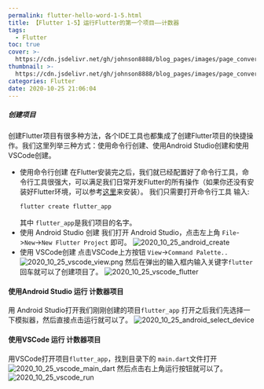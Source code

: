 ```yaml
---
permalink: flutter-hello-word-1-5.html
title: 【Flutter 1-5】运行Flutter的第一个项目——计数器
tags:
  - Flutter
toc: true
cover: >-
  https://cdn.jsdelivr.net/gh/johnson8888/blog_pages/images/page_conver_flutter_blue.jpeg
thumbnail: >-
  https://cdn.jsdelivr.net/gh/johnson8888/blog_pages/images/page_conver_flutter_blue.jpeg
categories: Flutter
date: 2020-10-25 21:06:04
---
```




##### **创建项目**
创建Flutter项目有很多种方法，各个IDE工具也都集成了创建Flutter项目的快捷操作。我们这里列举三种方式：使用命令行创建、使用Android Studio创建和使用VSCode创建。
<!--more-->


- 使用命令行创建
在Flutter安装完之后，我们就已经配置好了命令行工具，命令行工具很强大，可以满足我们日常开发Flutter的所有操作（如果你还没有安装好Flutter环境，可以参考[这里](http://fulade.me/2020/09/28/windows-install-flutter/)来安装）。
我们只需要打开命令行工具 输入:
    ``` bash
    flutter create flutter_app
    ```
    其中 `flutter_app`是我们项目的名字。
- 使用 Android Studio 创建
我们打开 Android Studio，点击左上角 `File`->`New`->`New Flutter Project` 即可。
![2020_10_25_android_create](https://cdn.jsdelivr.net/gh/Johnson8888/blog_pages/images/2020_10_25_android_create.png)
- 使用 VSCode创建
 点击VSCode上方按钮 `View`->`Command Palette..`
![2020_10_25_vscode_view.png](https://cdn.jsdelivr.net/gh/Johnson8888/blog_pages/images/2020_10_25_vscode_view.png)
然后在弹出的输入框内输入关键字`flutter`回车就可以了创建项目了。
![2020_10_25_vscode_flutter](https://cdn.jsdelivr.net/gh/Johnson8888/blog_pages/images/2020_10_25_vscode_flutter.png)

#### **使用Android Studio 运行 计数器项目**
用 Android Studio打开我们刚刚创建的项目`flutter_app`
打开之后我们先选择一下模拟器，然后直接点击运行就可以了。
![2020_10_25_android_select_device](https://cdn.jsdelivr.net/gh/Johnson8888/blog_pages/images/2020_10_25_android_select_device.png)

#### **使用VSCode 运行 计数器项目**
用VSCode打开项目`flutter_app`，找到目录下的 `main.dart`文件打开
![2020_10_25_vscode_main_dart](https://cdn.jsdelivr.net/gh/Johnson8888/blog_pages/images/2020_10_25_vscode_main_dart.png)
然后点击右上角运行按钮就可以了。
![2020_10_25_vscode_run](https://cdn.jsdelivr.net/gh/Johnson8888/blog_pages/images/2020_10_25_vscode_run.png)

